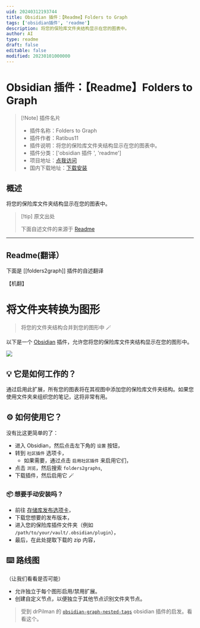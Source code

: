 ```yaml
---
uid: 20240312193744
title: Obsidian 插件：【Readme】Folders to Graph
tags: ['obsidian插件', 'readme']
description: 将您的保险库文件夹结构显示在您的图表中。
author: AI
type: readme
draft: false
editable: false
modified: 20230101000000
---
```


# Obsidian 插件：【Readme】Folders to Graph

> [!Note] 插件名片
> - 插件名称：Folders to Graph
> - 插件作者：Ratibus11
> - 插件说明：将您的保险库文件夹结构显示在您的图表中。
> - 插件分类：['obsidian 插件 ', 'readme']
> - 项目地址：[点我访问](https://github.com/Ratibus11/folders2graph)
> - 国内下载地址：[下载安装](https://pkmer.cn/products/plugin/pluginMarket/?folders2graph)

## 概述

将您的保险库文件夹结构显示在您的图表中。

> [!tip] 原文出处
>
>下面自述文件的来源于 [Readme](https://ghproxy.net/https://raw.githubusercontent.com/Ratibus11/folders2graph/master/README.md)

---

## Readme(翻译）

下面是 [[folders2graph]] 插件的自述翻译

【机翻】

# 将文件夹转换为图形

> 将您的文件夹结构合并到您的图形中 :magic_wand:

以下是一个 [Obsidian](https://obsidian.md) 插件，允许您将您的保险库文件夹结构显示在您的图形中。

![](https://cdn.pkmer.cn/covers/folders2graph_2_0.png!pkmer)

## :bulb: 它是如何工作的？

通过启用此扩展，所有您的图表将在其视图中添加您的保险库文件夹结构。如果您使用文件夹来组织您的笔记，这将非常有用。

## :gear: 如何使用它？

没有比这更简单的了：

- 进入 Obsidian，然后点击左下角的 `设置` 按钮，
- 转到 `社区插件` 选项卡，
    - 如果需要，通过点击 `启用社区插件` 来启用它们，
- 点击 `浏览`，然后搜索 `folders2graphs`,
- 下载插件，然后启用它 :magic_wand:

### :package: 想要手动安装吗？

- 前往 [存储库发布选项卡](https://github.com/Ratibus11/folders2graph/releases)，
- 下载您想要的发布版本，
- 进入您的保险库插件文件夹（例如 `/path/to/your/vault/.obsidian/plugin`），
- 最后，在此处提取下载的 zip 内容，

## :keyboard: 路线图

（让我们看看是否可能）

- 允许独立于每个图形启用/禁用扩展。
- 创建自定义节点，以便独立于其他节点识别文件夹节点。

> 受到 drPilman 的 [`obsidian-graph-nested-tags`](https://github.com/drPilman/obsidian-graph-nested-tags) obsidian 插件的启发。看看这个。